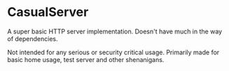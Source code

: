 # CasualServer

A super basic HTTP server implementation. Doesn't have much in the way of dependencies.

Not intended for any serious or security critical usage. Primarily made for basic home usage, test server and other shenanigans.
